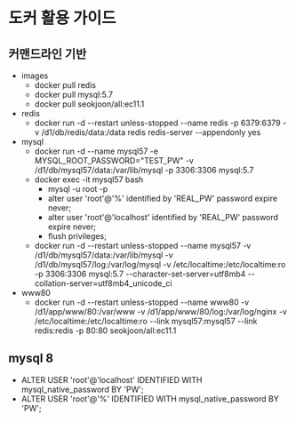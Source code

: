 # 도커 활용 가이드

## 커맨드라인 기반
* images
	* docker pull redis
	* docker pull mysql:5.7
	* docker pull seokjoon/all:ec11.1
* redis
	* docker run -d --restart unless-stopped --name redis -p 6379:6379 -v /d1/db/redis/data:/data redis redis-server --appendonly yes
* mysql
	* docker run -d --name mysql57 -e MYSQL_ROOT_PASSWORD="TEST_PW" -v /d1/db/mysql57/data:/var/lib/mysql -p 3306:3306 mysql:5.7
	* docker exec -it mysql57 bash
		* mysql -u root -p
		* alter user 'root'@'%' identified by 'REAL_PW' password expire never;
		* alter user 'root'@'localhost' identified by 'REAL_PW' password expire never;
		* flush privileges;
	* docker run -d --restart unless-stopped --name mysql57 -v /d1/db/mysql57/data:/var/lib/mysql -v /d1/db/mysql57/log:/var/log/mysql -v /etc/localtime:/etc/localtime:ro -p 3306:3306 mysql:5.7 --character-set-server=utf8mb4 --collation-server=utf8mb4_unicode_ci
* www80
	* docker run -d --restart unless-stopped --name www80 -v /d1/app/www/80:/var/www -v /d1/app/www/80/log:/var/log/nginx -v /etc/localtime:/etc/localtime:ro --link mysql57:mysql57 --link redis:redis -p 80:80 seokjoon/all:ec11.1


## mysql 8
* ALTER USER 'root'@'localhost' IDENTIFIED WITH mysql_native_password BY 'PW';
* ALTER USER 'root'@'%' IDENTIFIED WITH mysql_native_password BY 'PW';